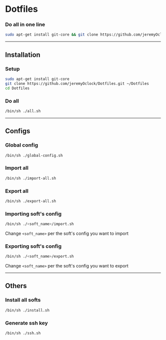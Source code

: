 # Dotfiles

### Do all in one line
```bash
sudo apt-get install git-core && git clone https://github.com/jeremyOclock/Dotfiles.git ~/Dotfiles && cd Dotfiles	&& /bin/sh ./all.sh
```

---

## Installation

### Setup
```bash
sudo apt-get install git-core
git clone https://github.com/jeremyOclock/Dotfiles.git ~/Dotfiles
cd Dotfiles	
```

### Do all
```bash
/bin/sh ./all.sh
```

---

## Configs

### Global config
```bash
/bin/sh ./global-config.sh
```

### Import all
```bash
/bin/sh ./import-all.sh
```

### Export all
```bash
/bin/sh ./export-all.sh
```

### Importing soft's config
```bash
/bin/sh ./<soft_name>/import.sh
```
Change `<soft_name>` per the soft's config you want to import

### Exporting soft's config
```bash
/bin/sh ./<soft_name>/export.sh
```
Change `<soft_name>` per the soft's config you want to export

---

## Others

### Install all softs
```bash
/bin/sh ./install.sh
```

### Generate ssh key
```bash
/bin/sh ./ssh.sh
```
